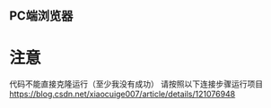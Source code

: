 ## PC端浏览器

# 注意
代码不能直接克隆运行（至少我没有成功）
请按照以下连接步骤运行项目
https://blog.csdn.net/xiaocuige007/article/details/121076948